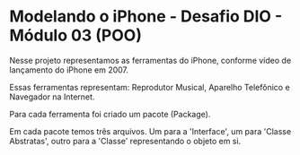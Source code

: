 # Modelando o iPhone - Desafio DIO - Módulo 03 (POO)

Nesse projeto representamos as ferramentas do iPhone, conforme vídeo de lançamento do iPhone em 2007. 

Essas ferramentas representam: Reprodutor Musical, Aparelho Telefônico e Navegador na Internet. 

Para cada ferramenta foi criado um pacote (Package).

Em cada pacote temos três arquivos. Um para a 'Interface', um para 'Classe Abstratas', outro para a 'Classe' representando o objeto em si.
